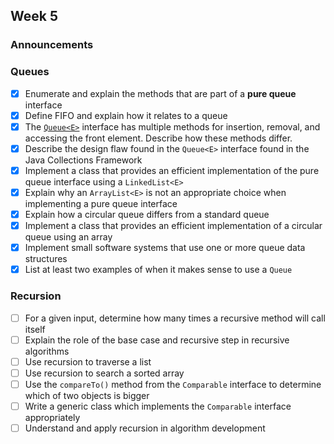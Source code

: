 ## Week 5

### Announcements

### Queues

* [x] Enumerate and explain the methods that are part of a **pure queue** interface
* [x] Define FIFO and explain how it relates to a queue
* [x] The [`Queue<E>`](http://javadoc.taylorial.com/java.base/util/Queue.html) interface has multiple methods for insertion, removal, and accessing the front element.  Describe how these methods differ.
* [x] Describe the design flaw found in the `Queue<E>` interface found in the Java Collections Framework
* [x] Implement a class that provides an efficient implementation of the pure queue interface using a `LinkedList<E>`
* [x] Explain why an `ArrayList<E>` is not an appropriate choice when implementing a pure queue interface
* [x] Explain how a circular queue differs from a standard queue
* [x] Implement a class that provides an efficient implementation of a circular queue using an array
* [x] Implement small software systems that use one or more queue data structures
* [x] List at least two examples of when it makes sense to use a `Queue`

### Recursion

* [ ] For a given input, determine how many times a recursive method will call itself
* [ ] Explain the role of the base case and recursive step in recursive algorithms
* [ ] Use recursion to traverse a list
* [ ] Use recursion to search a sorted array
* [ ] Use the `compareTo()` method from the `Comparable` interface to determine which of two objects is bigger
* [ ] Write a generic class which implements the `Comparable` interface appropriately
* [ ] Understand and apply recursion in algorithm development
